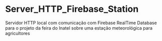 # Server_HTTP_Firebase_Station
Servidor HTTP local com comunicação com Firebase RealTime Database para o projeto da feira do Inatel sobre uma estação meteorológica para agricultores
